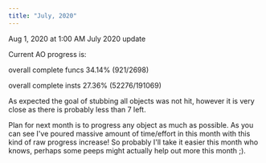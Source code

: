 ```yaml
---
title: "July, 2020"
---
```


Aug 1, 2020 at 1:00 AM
July 2020 update

Current AO progress is:

overall complete funcs 34.14% (921/2698)

overall complete insts 27.36% (52276/191069)

As expected the goal of stubbing all objects was not hit, however it is very close as there is probably less than 7 left.

Plan for next month is to progress any object as much as possible. As you can see I've poured massive amount of time/effort in this month with this kind of raw progress increase! So probably I'll take it easier this month who knows, perhaps some peeps might actually help out more this month ;).

